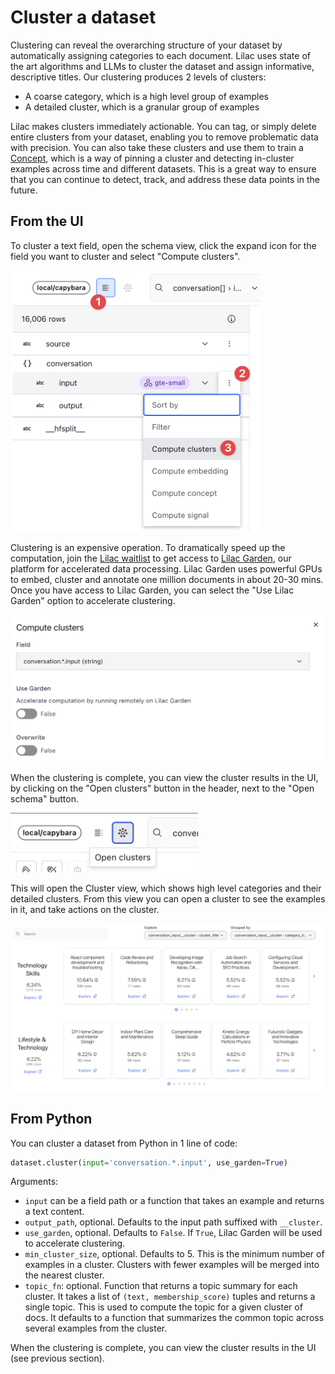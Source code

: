 # Cluster a dataset

Clustering can reveal the overarching structure of your dataset by automatically assigning
categories to each document. Lilac uses state of the art algorithms and LLMs to cluster the dataset
and assign informative, descriptive titles. Our clustering produces 2 levels of clusters:

- A coarse category, which is a high level group of examples
- A detailed cluster, which is a granular group of examples

Lilac makes clusters immediately actionable. You can tag, or simply delete entire clusters from your
dataset, enabling you to remove problematic data with precision. You can also take these clusters
and use them to train a [Concept](../concepts/concepts.md), which is a way of pinning a cluster and
detecting in-cluster examples across time and different datasets. This is a great way to ensure that
you can continue to detect, track, and address these data points in the future.

## From the UI

To cluster a text field, open the schema view, click the expand icon for the field you want to
cluster and select "Compute clusters".

<img width=400 alt="Clustering a dataset field" src="../_static/dataset/dataset_cluster.png">

Clustering is an expensive operation. To dramatically speed up the computation, join the
[Lilac waitlist](https://forms.gle/Gz9cpeKJccNar5Lq8) to get access to
[Lilac Garden](https://lilacml.com/garden), our platform for accelerated data processing. Lilac
Garden uses powerful GPUs to embed, cluster and annotate one million documents in about 20-30 mins.
Once you have access to Lilac Garden, you can select the "Use Lilac Garden" option to accelerate
clustering.

<img width=600 alt="The clustering modal dialog" src="../_static/dataset/dataset_cluster_modal.png">

When the clustering is complete, you can view the cluster results in the UI, by clicking on the
"Open clusters" button in the header, next to the "Open schema" button.

<img width=300 alt="Opening the Cluster view" src="../_static/dataset/dataset_open_clusters.png">

This will open the Cluster view, which shows high level categories and their detailed clusters. From
this view you can open a cluster to see the examples in it, and take actions on the cluster.

<img alt="A view of the categories and clusters" src="../_static/dataset/dataset_cluster_view.png">

## From Python

You can cluster a dataset from Python in 1 line of code:

```python
dataset.cluster(input='conversation.*.input', use_garden=True)
```

Arguments:

- `input` can be a field path or a function that takes an example and returns a text content.
- `output_path`, optional. Defaults to the input path suffixed with `__cluster`.
- `use_garden`, optional. Defaults to `False`. If `True`, Lilac Garden will be used to accelerate
  clustering.
- `min_cluster_size`, optional. Defaults to 5. This is the minimum number of examples in a cluster.
  Clusters with fewer examples will be merged into the nearest cluster.
- `topic_fn`: optional. Function that returns a topic summary for each cluster. It takes a list of
  `(text, membership_score)` tuples and returns a single topic. This is used to compute the topic
  for a given cluster of docs. It defaults to a function that summarizes the common topic across
  several examples from the cluster.

When the clustering is complete, you can view the cluster results in the UI (see previous section).
